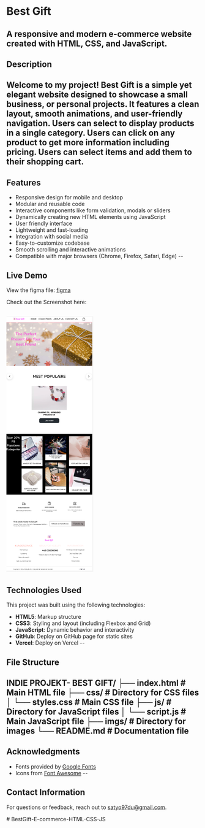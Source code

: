 # Best Gift
A responsive and modern e-commerce website created with HTML, CSS, and JavaScript.
--
## Description

Welcome to my project! **Best Gift** is a simple yet elegant website designed to showcase a small business, or personal projects. It features a clean layout, smooth animations, and user-friendly navigation. Users can select to display products in a single category. Users can click on any product to get more information including pricing. Users can select items and add them to their shopping cart.
--
## Features

- Responsive design for mobile and desktop
- Modular and reusable code
- Interactive components like form validation, modals or sliders
- Dynamically creating new HTML elements using JavaScript
- User friendly interface
- Lightweight and fast-loading
- Integration with social media
- Easy-to-customize codebase
- Smooth scrolling and interactive animations
- Compatible with major browsers (Chrome, Firefox, Safari, Edge)
--
## Live Demo

View the figma file: [figma](https://www.figma.com/design/TlJA4BhDXDr3nl2HQHDKPP/Untitled?node-id=0-1&t=epKjSLOEmAQPF3na-1)

<!-- Check out the live website here: [MyWebsite Live Demo](https://example.com) -->

Check out the Screenshot here: 

![Website Screenshot](/imgs/ScreenshotHomePage.png)
--
## Technologies Used
This project was built using the following technologies:
- **HTML5**: Markup structure
- **CSS3**: Styling and layout (including Flexbox and Grid)
- **JavaScript**: Dynamic behavior and interactivity
- **GitHub**: Deploy on GitHub page for static sites
- **Vercel**: Deploy on Vercel
--
## File Structure

INDIE PROJEKT- BEST GIFT/
├── index.html       # Main HTML file
├── css/             # Directory for CSS files
│   └── styles.css   # Main CSS file
├── js/              # Directory for JavaScript files
│   └── script.js    # Main JavaScript file
├── imgs/            # Directory for images
└── README.md        # Documentation file
--
## Acknowledgments
- Fonts provided by [Google Fonts](https://fonts.google.com/)
- Icons from [Font Awesome](https://fontawesome.com/)
--
## Contact Information
For questions or feedback, reach out to [satyo97du@gmail.com](mailto:satyo97du@gmail.com).

#   B e s t G i f t - E - c o m m e r c e - H T M L - C S S - J S 
 
 
